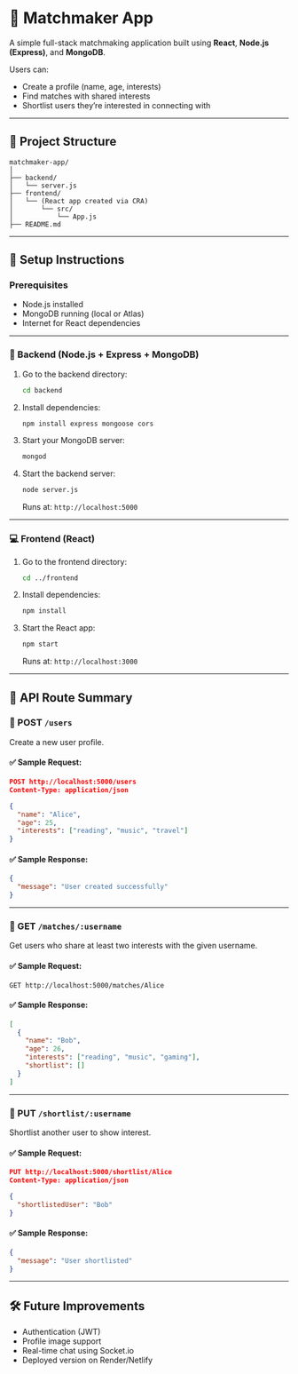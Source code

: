 
# 🧩 Matchmaker App

A simple full-stack matchmaking application built using **React**, **Node.js (Express)**, and **MongoDB**.

Users can:
- Create a profile (name, age, interests)
- Find matches with shared interests
- Shortlist users they’re interested in connecting with

---

## 📁 Project Structure

```
matchmaker-app/
│
├── backend/
│   └── server.js
├── frontend/
│   └── (React app created via CRA)
│       └── src/
│           └── App.js
├── README.md
```

---

## 🚀 Setup Instructions

### Prerequisites
- Node.js installed
- MongoDB running (local or Atlas)
- Internet for React dependencies

---

### 🔧 Backend (Node.js + Express + MongoDB)

1. Go to the backend directory:
   ```bash
   cd backend
   ```

2. Install dependencies:
   ```bash
   npm install express mongoose cors
   ```

3. Start your MongoDB server:
   ```bash
   mongod
   ```

4. Start the backend server:
   ```bash
   node server.js
   ```

   Runs at: `http://localhost:5000`

---

### 💻 Frontend (React)

1. Go to the frontend directory:
   ```bash
   cd ../frontend
   ```

2. Install dependencies:
   ```bash
   npm install
   ```

3. Start the React app:
   ```bash
   npm start
   ```

   Runs at: `http://localhost:3000`

---

## 📡 API Route Summary

### 🔸 POST `/users`
Create a new user profile.

#### ✅ Sample Request:
```json
POST http://localhost:5000/users
Content-Type: application/json

{
  "name": "Alice",
  "age": 25,
  "interests": ["reading", "music", "travel"]
}
```

#### ✅ Sample Response:
```json
{
  "message": "User created successfully"
}
```

---

### 🔸 GET `/matches/:username`
Get users who share at least two interests with the given username.

#### ✅ Sample Request:
```
GET http://localhost:5000/matches/Alice
```

#### ✅ Sample Response:
```json
[
  {
    "name": "Bob",
    "age": 26,
    "interests": ["reading", "music", "gaming"],
    "shortlist": []
  }
]
```

---

### 🔸 PUT `/shortlist/:username`
Shortlist another user to show interest.

#### ✅ Sample Request:
```json
PUT http://localhost:5000/shortlist/Alice
Content-Type: application/json

{
  "shortlistedUser": "Bob"
}
```

#### ✅ Sample Response:
```json
{
  "message": "User shortlisted"
}
```

---

## 🛠️ Future Improvements
- Authentication (JWT)
- Profile image support
- Real-time chat using Socket.io
- Deployed version on Render/Netlify
